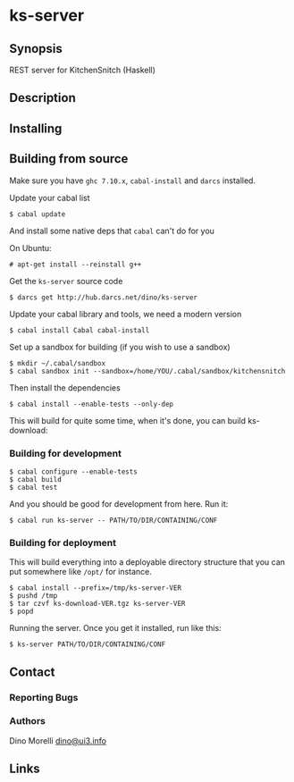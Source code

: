 # ks-server


## Synopsis

REST server for KitchenSnitch (Haskell)


## Description


## Installing


## Building from source

Make sure you have `ghc 7.10.x`, `cabal-install` and `darcs` installed.

Update your cabal list

    $ cabal update

And install some native deps that `cabal` can't do for you

On Ubuntu:

    # apt-get install --reinstall g++ 

Get the `ks-server` source code

    $ darcs get http://hub.darcs.net/dino/ks-server

Update your cabal library and tools, we need a modern version

    $ cabal install Cabal cabal-install

Set up a sandbox for building (if you wish to use a sandbox)

    $ mkdir ~/.cabal/sandbox
    $ cabal sandbox init --sandbox=/home/YOU/.cabal/sandbox/kitchensnitch

Then install the dependencies

    $ cabal install --enable-tests --only-dep

This will build for quite some time, when it's done, you can build
ks-download:


### Building for development

    $ cabal configure --enable-tests
    $ cabal build
    $ cabal test

And you should be good for development from here. Run it:

    $ cabal run ks-server -- PATH/TO/DIR/CONTAINING/CONF


### Building for deployment

This will build everything into a deployable directory structure
that you can put somewhere like `/opt/` for instance.

    $ cabal install --prefix=/tmp/ks-server-VER
    $ pushd /tmp
    $ tar czvf ks-download-VER.tgz ks-server-VER
    $ popd


Running the server. Once you get it installed, run like this:

    $ ks-server PATH/TO/DIR/CONTAINING/CONF


## Contact

### Reporting Bugs

### Authors

Dino Morelli <dino@ui3.info>


## Links
